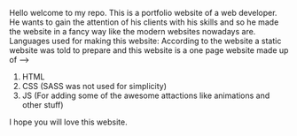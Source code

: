 Hello welcome to my repo.
This is a portfolio website of a web developer. He wants to gain the attention of his clients with his skills and so he made the website in a fancy way like the modern websites nowadays are.
Languages used for making this website: 
According to the website a static website was told to prepare and this website is a one page website made up of --> 
1. HTML
2. CSS (SASS was not used for simplicity)
3. JS (For adding some of the awesome attactions like animations and other stuff)

I hope you will love this website. 

